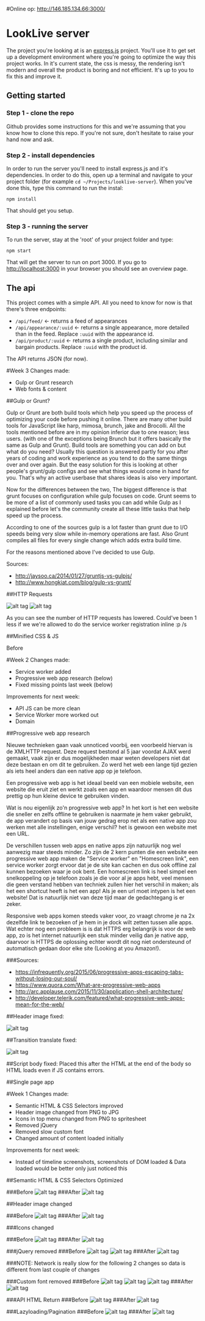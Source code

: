 #Online op:
http://146.185.134.66:3000/


# LookLive server

The project you're looking at is an [express.js](http://expressjs.com) project. You'll use it to get set up a development environment where you're
going to optimize the way this project works. In it's current state, the css is messy, the rendering isn't modern and
overall the product is boring and not efficient. It's up to you to fix this and improve it.

## Getting started

### Step 1 - clone the repo
Github provides some instructions for this and we're assuming that you know how to clone this repo. If you're not sure,
don't hesitate to raise your hand now and ask.

### Step 2 - install dependencies
In order to run the server you'll need to install express.js and it's dependencies. In order to do this, open up a 
terminal and navigate to your project folder (for example `cd ~/Projects/looklive-server`). When you've done this, type
this command to run the instal:

```
npm install
```

That should get you setup.

### Step 3 - running the server
To run the server, stay at the 'root' of your project folder and type:

```
npm start
```

That will get the server to run on port 3000. If you go to [http://localhost:3000](http://localhost:3000) in your browser
you should see an overview page.

## The api

This project comes with a simple API. All you need to know for now is that there's three endpoints:

* `/api/feed/` <- returns a feed of appearances
* `/api/appearance/:uuid` <- returns a single appearance, more detailed than in the feed. Replace `:uuid` with the 
appearance id.
* `/api/product/:uuid` <- returns a single product, including similar and bargain products. Replace `:uuid` with the 
product id.

The API returns JSON (for now).


#Week 3
Changes made:

* Gulp or Grunt research
* Web fonts & content

##Gulp or Grunt?

Gulp or Grunt are both build tools which help you speed up the process of optimizing your code before pushing it
online. There are many other build tools for JavaScript like harp, mimosa, brunch, jake and Brocolli. All the tools mentioned before
are in my opinion inferior due to one reason; less users. (with one of the exceptions being Brunch but it offers basically the same
as Gulp and Grunt). Build tools are something you can add on but what do you need? Usually this question is answered partly for you after
years of coding and work experience as you tend to do the same things over and over again. But the easy solution for this is looking at 
other people's grunt/gulp configs and see what things would come in hand for you. That's why an active userbase that shares ideas is also
very important.

Now for the differences between the two, The biggest difference is that grunt focuses on configuration while gulp focuses on code.
Grunt seems to be more of a list of commonly used tasks you can add while Gulp as I explained before let's the community create all
these little tasks that help speed up the process.

According to one of the sources gulp is a lot faster than grunt due to I/O speeds being very slow  while in-memory operations are fast.
Also Grunt compiles all files for every single change which adds extra build time.

For the reasons mentioned above I've decided to use Gulp.


Sources: 
* http://jaysoo.ca/2014/01/27/gruntjs-vs-gulpjs/
* http://www.hongkiat.com/blog/gulp-vs-grunt/


##HTTP Requests

![alt tag](/screenshots/requests_before.png)
![alt tag](/screenshots/requests.png)

As you can see the number of HTTP requests has lowered. Could've been 1 less if we we're allowed to do the service worker registration inline :p /s

##Minified CSS & JS

Before



#Week 2
Changes made:

* Service worker added
* Progressive web app research (below)
* Fixed missing points last week (below)

Improvements for next week:

* API JS can be more clean
* Service Worker more worked out
* Domain

##Progressive web app research

Nieuwe technieken gaan vaak unnoticed voorbij, een voorbeeld hiervan is de XMLHTTP request.
Deze request bestond al 5 jaar voordat AJAX werd gemaakt, vaak zijn er dus mogelijkheden maar
weten developers niet dat deze bestaan en om dit te gebruiken. Zo werd het web een lange tijd gezien
als iets heel anders dan een native app op je telefoon.

Een progressive web app is het ideaal beeld van een mobiele website, een website die eruit ziet
en werkt zoals een app en waardoor mensen dit dus prettig op hun kleine device te gebruiken vinden.

Wat is nou eigenlijk zo'n progressive web app? In het kort is het een website die sneller en zelfs
offline te gebruiken is naarmate je hem vaker gebruikt, de app verandert op basis van jouw gedrag 
erop net als een native app zou werken met alle instellingen, enige verschil? het is gewoon een website
met een URL.

De verschillen tussen web apps en native apps zijn natuurlijk nog wel aanwezig maar steeds minder.
Zo zijn de 2 kern punten die een website een progressive web app maken de "Service worker" en "Homescreen link",
een service worker zorgt ervoor dat je de site kan cachen en dus ook offline zal kunnen bezoeken waar je ook bent.
Een homescreen link is heel simpel een snelkoppeling op je telefoon zoals je die voor al je apps hebt, veel mensen
die geen verstand hebben van techniek zullen hier het verschil in maken; als het een shortcut heeft is het een app! 
Als je een url moet intypen is het een website! Dat is natuurlijk niet van deze tijd maar de gedachtegang is er zeker.

Responsive web apps komen steeds vaker voor, zo vraagt chrome je na 2x dezelfde link te bezoeken of je hem in je dock wilt
zetten tussen alle apps. Wat echter nog een probleem is is dat HTTPS erg belangrijk is voor de web app, zo is het internet
natuurlijk een stuk minder veilig dan je native app, daarvoor is HTTPS de oplossing echter wordt dit nog niet ondersteund of
automatisch gedaan door elke site (Looking at you Amazon!).


###Sources:
* https://infrequently.org/2015/06/progressive-apps-escaping-tabs-without-losing-our-soul/
* https://www.quora.com/What-are-progressive-web-apps
* http://arc.applause.com/2015/11/30/application-shell-architecture/
* http://developer.telerik.com/featured/what-progressive-web-apps-mean-for-the-web/

##Header image fixed:

![alt tag](/screenshots/header_fixed.png)

##Transition translate fixed:

![alt tag](/screenshots/transition_fixed.png)

##Script body fixed:
Placed this after the HTML at the end of the body so HTML loads even if JS contains errors.

##Single page app

#Week 1
Changes made:

* Semantic HTML & CSS Selectors improved
* Header image changed from PNG to JPG
* Icons in top menu changed from PNG to spritesheet
* Removed jQuery
* Removed slow custom font
* Changed amount of content loaded initially


Improvements for next week:

* Instead of timeline screenshots, screenshots of DOM loaded & Data loaded would be better only just noticed this


##Semantic HTML & CSS Selectors Optimized

###Before
![alt tag](/screenshots/html_before.png)
###After
![alt tag](/screenshots/html_after.png)

##Header image changed

###Before
![alt tag](/screenshots/header_before.png)
###After
![alt tag](/screenshots/header_after.png)

###Icons changed

###Before
![alt tag](/screenshots/images_before.png)
###After
![alt tag](/screenshots/images_after.png)

###jQuery removed
###Before
![alt tag](/screenshots/jquery_before.png)
![alt tag](/screenshots/jquery_before_1.png)
###After
![alt tag](/screenshots/jquery_after.png)

###NOTE: Network is really slow for the following 2 changes so data is different from last couple of changes

###Custom font removed
###Before
![alt tag](/screenshots/font_before_1.png)
![alt tag](/screenshots/font_before_2.png)
![alt tag](/screenshots/font_before_3.png)
###After
![alt tag](/screenshots/font_after_1.png)

###API HTML Return
###Before
![alt tag](/screenshots/api_html_return_before.png)
###After
![alt tag](/screenshots/api_html_return_after.png)


###Lazyloading/Pagination
###Before
![alt tag](/screenshots/content_before.png)
###After
![alt tag](/screenshots/content_after.png)
